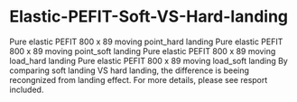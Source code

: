 # Elastic-PEFIT-Soft-VS-Hard-landing

Pure elastic PEFIT 800 x 89 moving point_hard landing
Pure elastic PEFIT 800 x 89 moving point_soft landing
Pure elastic PEFIT 800 x 89 moving load_hard landing
Pure elastic PEFIT 800 x 89 moving load_soft landing
By comparing soft landing VS hard landing, the difference is beeing recongnized from landing effect. For more details, please see resport included.
